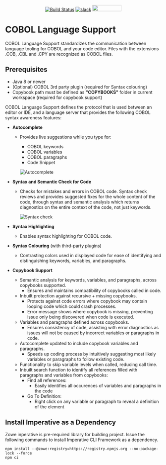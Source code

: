 <div id="header" align="center">

[![Build Status](https://ci.eclipse.org/che4z/buildStatus/icon?job=LSP+for+COBOL%2Fdevelopment)](https://ci.eclipse.org/che4z/job/LSP%20for%20COBOL/job/development/)
[![slack](https://img.shields.io/badge/chat-on%20Slack-blue)](https://join.slack.com/t/che4z/shared_invite/enQtNzk0MzA4NDMzOTIwLWIzMjEwMjJlOGMxNmMyNzQ1NWZlMzkxNmQ3M2VkYWNjMmE0MGQ0MjIyZmY3MTdhZThkZDg3NGNhY2FmZTEwNzQ)
<a href="https://sonarcloud.io/dashboard?id=eclipse_che-che4z-lsp-for-cobol">
<img src="https://github.com/eclipse/che-che4z-lsp-for-cobol/raw/master/clients/cobol-lsp-vscode-extension/sonarcloud-black.png" width="94" height="20" href="" />
</a>

</div>


# COBOL Language Support

COBOL Language Support standardizes the communication between language tooling for COBOL and your code editor. Files with the extensions .COB, .CBL and .CPY are recognized as COBOL files.

## Prerequisites

- Java 8 or newer
- (Optional) COBOL 3rd party plugin (required for Syntax colouring)
- Copybook path must be defined as **"COPYBOOKS"** folder in current workspace (required for copybook support)

COBOL Language Support defines the protocol that is used between an editor or IDE, and a language server that provides the following COBOL syntax awareness features:

- **Autocomplete**

	- Provides live suggestions while you type for:
		- COBOL keywords
		- COBOL variables
		- COBOL paragraphs
		- Code Snippet

        ![Autocomplete](https://github.com/eclipse/che-che4z-lsp-for-cobol/raw/master/Autocompletev2.gif)

- **Syntax and Semantic Check for Code**

	- Checks for mistakes and errors in COBOL code. Syntax check reviews and provides suggested fixes for the whole content of the code, through syntax and semantic analysis which returns diagnostics on the entire context of the code, not just keywords.

        ![Syntax check](https://github.com/eclipse/che-che4z-lsp-for-cobol/raw/master/SyntaxCheckv2.gif)

- **Syntax Highlighting**

	- Enables syntax highlighting for COBOL code.

- **Syntax Colouring** (with third-party plugins)

	- Contrasting colors used in displayed code for ease of identifying and distinguishing keywords, variables, and paragraphs.

- **Copybook Support**

	- Semantic analysis for keywords, variables, and paragraphs, across copybooks supported.
		- Ensures and maintains compatibility of copybooks called in code.
	- Inbuilt protection against recursive + missing copybooks.
		- Protects against code errors where copybook may contain looping code which could crash processes.
		- Error message shows where copybook is missing, preventing issue only being discovered when code is executed.
	- Variables and paragraphs defined across copybooks.
		- Ensures consistency of code, assisting with error diagnostics as issues will not be caused by incorrect variables or paragraphs in code.
	- Autocomplete updated to include copybook variables and paragraphs.
		- Speeds up coding process by intuitively suggesting most likely variables or paragraphs to follow existing code.
	- Functionality to skip variable levels when called, reducing call time.
	- Inbuilt search function to identify all references filled with paragraphs and variables from copybooks:
		- Find all references:
			- Easily identifies all occurences of variables and paragraphs in the code
		- Go To Definition:
			- Right click on any variable or paragraph to reveal a definition of the element

## Install Imperative as a Dependency

Zowe inperative is pre-required library for building project. Issue the following commands to install Imperative CLI Framework as a dependency.
```
npm install --@zowe:registry=https://registry.npmjs.org --no-package-lock --force
npm ci
```
